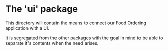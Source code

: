 # The 'ui' package
This directory will contain the means to connect our Food Ordering application with a UI.

It is segregated from the other packages with the goal in mind
 to be able to separate it's contents when the need arises.
